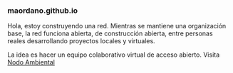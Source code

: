 ### maordano.github.io

Hola, estoy construyendo una red.
Mientras se mantiene una organización base, la red funciona abierta, de construcción abierta, entre personas reales desarrollando proyectos locales y virtuales.

La idea es hacer un equipo colaborativo virtual de acceso abierto. Visita <a href="https://nodoambiental.org">Nodo Ambiental </a>

